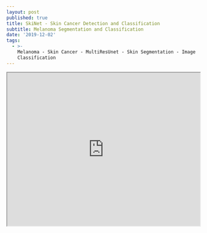 ```yaml
---
layout: post
published: true
title: SkiNet - Skin Cancer Detection and Classification
subtitle: Melanoma Segmentation and Classification
date: '2019-12-02'
tags:
  - >-
    Melanoma - Skin Cancer - MultiResUnet - Skin Segmentation - Image
    Classification
---
```

<iframe src="http://agastyaseth.wiki/Documents/Skinet.pdf" width="100%" height="400"></iframe>
